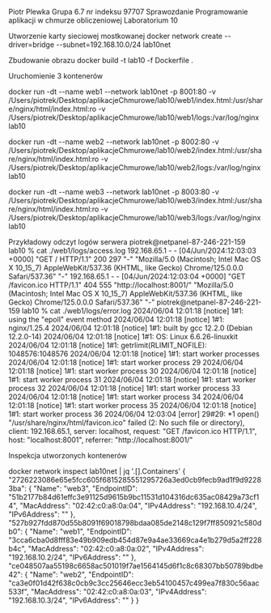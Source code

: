 Piotr Plewka 
Grupa 6.7 nr indeksu 97707
Sprawozdanie
Programowanie aplikacji w chmurze obliczeniowej
Laboratorium 10

Utworzenie karty sieciowej mostkowanej
docker network create --driver=bridge --subnet=192.168.10.0/24 lab10net

Zbudowanie obrazu 
docker build -t lab10 -f Dockerfile .            

Uruchomienie 3 kontenerów

docker run -dt --name web1 --network lab10net -p 8001:80 -v /Users/piotrek/Desktop/aplikacjeChmurowe/lab10/web1/index.html:/usr/share/nginx/html/index.html:ro -v /Users/piotrek/Desktop/aplikacjeChmurowe/lab10/web1/logs:/var/log/nginx lab10

docker run -dt --name web2 --network lab10net -p 8002:80 -v /Users/piotrek/Desktop/aplikacjeChmurowe/lab10/web2/index.html:/usr/share/nginx/html/index.html:ro -v /Users/piotrek/Desktop/aplikacjeChmurowe/lab10/web2/logs:/var/log/nginx lab10

docker run -dt --name web3 --network lab10net -p 8003:80 -v /Users/piotrek/Desktop/aplikacjeChmurowe/lab10/web3/index.html:/usr/share/nginx/html/index.html:ro -v /Users/piotrek/Desktop/aplikacjeChmurowe/lab10/web3/logs:/var/log/nginx lab10

Przykładowy odczyt logów serwera
piotrek@netpanel-87-246-221-159 lab10 % cat ./web1/logs/access.log
192.168.65.1 - - [04/Jun/2024:12:03:03 +0000] "GET / HTTP/1.1" 200 297 "-" "Mozilla/5.0 (Macintosh; Intel Mac OS X 10_15_7) AppleWebKit/537.36 (KHTML, like Gecko) Chrome/125.0.0.0 Safari/537.36" "-"
192.168.65.1 - - [04/Jun/2024:12:03:04 +0000] "GET /favicon.ico HTTP/1.1" 404 555 "http://localhost:8001/" "Mozilla/5.0 (Macintosh; Intel Mac OS X 10_15_7) AppleWebKit/537.36 (KHTML, like Gecko) Chrome/125.0.0.0 Safari/537.36" "-"
piotrek@netpanel-87-246-221-159 lab10 % cat ./web1/logs/error.log 
2024/06/04 12:01:18 [notice] 1#1: using the "epoll" event method
2024/06/04 12:01:18 [notice] 1#1: nginx/1.25.4
2024/06/04 12:01:18 [notice] 1#1: built by gcc 12.2.0 (Debian 12.2.0-14) 
2024/06/04 12:01:18 [notice] 1#1: OS: Linux 6.6.26-linuxkit
2024/06/04 12:01:18 [notice] 1#1: getrlimit(RLIMIT_NOFILE): 1048576:1048576
2024/06/04 12:01:18 [notice] 1#1: start worker processes
2024/06/04 12:01:18 [notice] 1#1: start worker process 29
2024/06/04 12:01:18 [notice] 1#1: start worker process 30
2024/06/04 12:01:18 [notice] 1#1: start worker process 31
2024/06/04 12:01:18 [notice] 1#1: start worker process 32
2024/06/04 12:01:18 [notice] 1#1: start worker process 33
2024/06/04 12:01:18 [notice] 1#1: start worker process 34
2024/06/04 12:01:18 [notice] 1#1: start worker process 35
2024/06/04 12:01:18 [notice] 1#1: start worker process 36
2024/06/04 12:03:04 [error] 29#29: *1 open() "/usr/share/nginx/html/favicon.ico" failed (2: No such file or directory), client: 192.168.65.1, server: localhost, request: "GET /favicon.ico HTTP/1.1", host: "localhost:8001", referrer: "http://localhost:8001/"

Inspekcja utworzonych kontenerów

docker network inspect lab10net | jq '.[].Containers'
{
  "2726223086e65e5fcc605f6815285551295726a3ed0cb9fecb9ad1f9d92283ba": {
    "Name": "web3",
    "EndpointID": "51b2177b84d61effc3e91125d9615b9bc11531d104316dc635ac08429a73cf14",
    "MacAddress": "02:42:c0:a8:0a:04",
    "IPv4Address": "192.168.10.4/24",
    "IPv6Address": ""
  },
  "527b927fdd870d55b8091f69018798bdaa085de2148c129f7ff850921c580db0": {
    "Name": "web1",
    "EndpointID": "3cca6cba0d8fff83e49b909edb454d87e9a4ae33669ca4e1b279d5a2ff228b4c",
    "MacAddress": "02:42:c0:a8:0a:02",
    "IPv4Address": "192.168.10.2/24",
    "IPv6Address": ""
  },
  "ce048507aa55198c6658ac501019f7ae1564145d6f1c8c68307bb50789bdbe42": {
    "Name": "web2",
    "EndpointID": "ca3e0f01d42f638c0cb9c3cc25646ecc3eb54100457c499ea7f830c56aac533f",
    "MacAddress": "02:42:c0:a8:0a:03",
    "IPv4Address": "192.168.10.3/24",
    "IPv6Address": ""
  }
}

